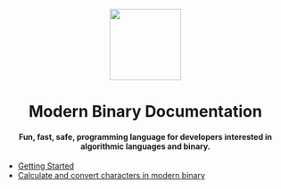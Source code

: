 <div align="center">
<p>
    <img width="128" src="https://github.com/ThisIsMatin/ModernBinary/blob/main/dist/docs-logo.png?raw=true">
</p>
<h1>Modern Binary Documentation</h1>
<h4>Fun, fast, safe, programming language for developers interested in algorithmic languages and binary.</h4>
</div>
<div align="center">
</div>

* [Getting Started](https://modernbinary.github.io/ModernBinary/get-started)
* [Calculate and convert characters in modern binary](https://modernbinary.github.io/ModernBinary/translate)